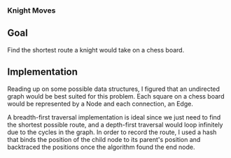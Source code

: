 ### Knight Moves

## Goal
Find the shortest route a knight would take on a chess board.

## Implementation
Reading up on some possible data structures, I figured that an undirected graph would be best suited for this problem. Each square on a chess board would be represented by a Node and each connection, an Edge.

A breadth-first traversal implementation is ideal since we just need to find the shortest possible route, and a depth-first traversal would loop infinitely due to the cycles in the graph. In order to record the route, I used a hash that binds the position of the child node to its parent's position and backtraced the positions once the algorithm found the end node.